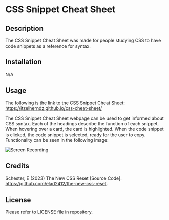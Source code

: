 # CSS Snippet Cheat Sheet

## Description

The CSS Snippet Cheat Sheet was made for people studying CSS to have code snippets as a reference for syntax. 

## Installation

N/A

## Usage

The following is the link to the CSS Snippet Cheat Sheet: https://itzelherndz.github.io/css-cheat-sheet/

The CSS Snippet Cheat Sheet webpage can be used to get informed about CSS syntax. Each of the headings describe the function of each snippet. When hovering over a card, the card is highlighted. When the code snippet is clicked, the code snippet is selected, ready for the user to copy. Functionality can be seen in the following image:

![Screen Recording](assets/images/screenshot.gif)

## Credits

Schester, E (2023) The New CSS Reset [Source Code]. https://github.com/elad2412/the-new-css-reset.

## License

Please refer to LICENSE file in repository.


